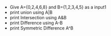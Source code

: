 * Give A={0,2,4,6,8}  and B={1,2,3,4,5} as a input1
* print union using A|B
* print Intersection using A&B
* print Difference using A-B
* print Symmetric Difference A^B
